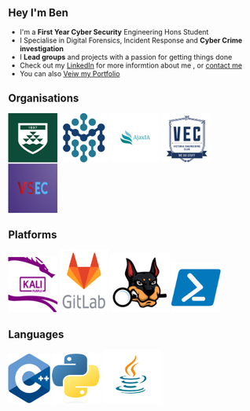 ## Hey I'm Ben 

- I'm a **First Year Cyber Security** Engineering Hons Student 
- I Specialise in Digital Forensics, Incident Response and **Cyber Crime investigation**
- I **Lead groups** and projects with a passion for getting things done  
- Check out my [LinkedIn](https://www.linkedin.com/in/ben-vandw/) for more informtion about me , or [contact me](contact@greenbeanie.com)
- You can also [Veiw my Portfolio](https://www.greenbeanie.dev/)


## Organisations
<p align="left">
  <img src="VUW" alt="VUW Logo" height="100" width="100" />
  <img src="macdiarmid" alt="macdiarmid Logo" height="100" width="100" />
  <img src="AjaxIA" alt="ajaxia logo" height="100" width="100" />
  <img src="VEC" alt="VEC logo" height="100" width="100" />
  <img src="VSEC" alt="VSEC logo" height="100" width="100" />
</p>

## Platforms
<p align="left">
  <img src="KaliP" alt="kali Purple Logo" height="112" width="100" />
  <img src="GitLab" alt="GitLab Logo" height="128" width="100" />
  <img src="autopsy-logo.svg" alt="autopsy logo" height="120" width="120" />
  <img src="Powershell" alt="Powershell logo" height="100" width="100" />
</p>

## Languages

<p align="left">
  <img src="C++" alt="C++ logo" height="100" width="85" />
  <img src="Python" alt="Python logo" height="100" width="100" />
  <img src="Java" alt="Java Logo" height="110" width="120" />
</p>
<!--

Here are some ideas to get you started:

- 🔭 I’m currently working on ...
- 🌱 I’m currently learning ...
- 👯 I’m looking to collaborate on ...
- 🤔 I’m looking for help with ...
- 💬 Ask me about ...
- 📫 How to reach me: ...
- 😄 Pronouns: ...
- ⚡ Fun fact: ...
-->
